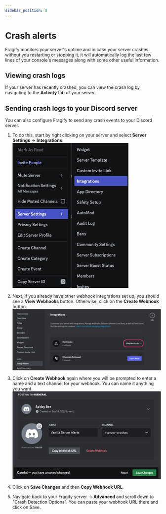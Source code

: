 ```yaml
---
sidebar_position: 8
---
```

# Crash alerts

Fragify monitors your server's uptime and in case your server crashes without you restarting or stopping it, it will automatically log the last few lines of your console's messages along with some other useful information.

## Viewing crash logs

If your server has recently crashed, you can view the crash log by navigating to the **Activity** tab of your server.  

## Sending crash logs to your Discord server

You can also configure Fragify to send any crash events to your Discord server.

1. To do this, start by right clicking on your server and select **Server Settings** -> **Integrations**.
![Server Settings](images/discord-server-settings.png)

2. Next, if you already have other webhook integrations set up, you should see a **View Webhooks** button. Otherwise, click on the **Create Webhook** button.
![Create Webhook](images/webhook-view.png)

3. Click on **Create Webhook** again where you will be prompted to enter a name and a text channel for your webhook.
You can name it anything you want.  
![Create Webhook](images/webhook-created.png)

4. Click on **Save Changes** and then **Copy Webhook URL**.

5. Navigate back to your Fragify server -> **Advanced** and scroll down to "Crash Detection Options". You can paste your webhook URL there and click on Save.
